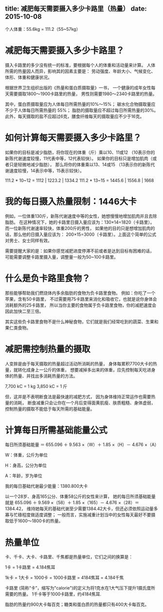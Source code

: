title: 减肥每天需要摄入多少卡路里（热量）
date: 2015-10-08
---

个人体重：55.6kg = 111.2（55~57kg）

# 减肥每天需要摄入多少卡路里？

摄入卡路里的多少没有统一的标准，要根据每个人的体重和活动量来计算。
人体所需的热量因人而异，影响其的因素主要是：
劳动强度、年龄大小、气候变化、体形、体重和健康状况。

根据世界卫生组织出版的《热量和蛋白质摄取量》一书，
一个健康的成年女性每天需要摄取1800～1900卡路里的热量，
男性则需要1980～2340卡路里的热量。

其中，蛋白质摄取量应为人体每日所需热量的10%～15%；
碳水化合物摄取量应不少于人体每日所需热量的 55%；
脂肪的摄取量应不超过每日所需热量的30%。
此外，每天摄取的盐不应超过6克，膳食纤维每天的摄取量应不少于16克。

# 如何计算每天需要摄入多少卡路里？

如果你的目标是减少脂肪，将你现在的体重（斤）乘以10、11或12
（10表示你的新陈代谢速度较慢，11代表中等，12代表较快）。
如果你的目标只是增加肌肉（或者只是轻微地减少脂肪），
那么将你的体重乘以13、14或15
（13表示你的新陈代谢速度较慢，14表示中等，15表示较快）。

111.2 * 10~12 = 1112   | 1223.2 | 1334.2
111.2 * 13~15 = 1445.6 | 1556.8 | 1668

# 我的每日摄入热量限制：1446大卡

例如，一位体重130斤，新陈代谢速度中等的女性，她想慢慢地增加肌肉并且去除脂肪。
在这种情况下，她的卡路里日摄入量应该为：130×14=1820（卡路里）。
而一位新陈代谢速率较快，体重200斤的男性，
如果他的目的只是想增加肌肉的话，那么他的日摄入量应该为：
200×15=3000（卡路里）。上面这个简单的公式对男士、女士同样有效。

需要提醒大家的是：如果你感觉减肥进度停滞不前或者是达到目标有困难的话，
可能需要调整卡路里摄入量，调整量一般为50~100卡路里。

# 什么是负卡路里食物？

那些能够帮助我们燃烧体内多余脂肪的食物为负卡路里食物。
例如：你吃了一个苹果，含有50卡路里，
不过需要用75卡路里来消化和吸收它，也就是说你身体会消耗额外的25卡路里，
所以当你主要的食物属于负卡路里食物，你的减肥速度会因此加快二至三倍。

其实这些负卡路里食物不是什么神秘食物，它们就是我们经常吃到的蔬菜、生果和果仁类食物。

# 减肥需控制热量的摄取

人变胖是由于每天摄取的热量超过活动所消耗的热量，
身体每累积7700大卡的热量，就转化成身上一公斤的体重，
想要减掉多出来的体重，应先控制每天吃进身体的热量、并找出多消耗热量的方法。

7,700 kC = 1 kg
3,850 kC = 1 斤

但，这并是不表明断食法是最快速的减肥方式，
因为身体维持正常运作也需要热量的消耗，
断食减重只会让你在一个月后变得面黄肌瘦、肤质粗糙、身体虚弱，
控制热量的摄取不能低于每天所需的基础能量。

# 计算每日所需基础能量公式

每日所须基础能量 ＝ 655.096 ＋ 9.563 ×（W）＋ 1.85 ×（H）－ 4.676 ×（A）

W：体重，公斤为单位

H：身高，公分为单位

A：年龄，岁为单位

我的每日基础代谢最少能量：1380.800大卡

以一个28岁、身高165公分、体重58公斤的女性来计算，
她的每日所须基础能量就是
655.096 ＋ 9.569 ×（58）＋ 1.85 ×（165）－ 4.676 ×（28）＝ 1384.42，
维持她每天的基础代谢至少需要1384.42大卡，但还必须依照运动量多寡与忙碌程度做适度调整；
一般而言，实施减重计划当中的女性每天最好不要摄取低于1600～1800卡的热量。

# 热量单位

卡、千卡、大卡、卡路里、千焦都是热量单位，它们之间的换算是：

1卡 = 1卡路里 = 4.184焦耳

1k卡 = 1大卡 = 1000卡 = 1000卡路里 = 4184焦耳 = 4.184千焦

卡路里 (简称“卡”，缩写为"calorie")的定义为将1克水在1大气压下提升1摄氏度所需要的热量。
1千卡等于1000卡路里，约4184焦耳.

脂肪的热量约900大卡每百克；糖类和蛋白质的热量都只有400大卡每百克。
